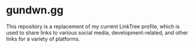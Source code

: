 # gundwn.gg

This repository is a replacement of my current LinkTree profile, which is used to share links to various social media, development-related, and other links for a variety of platforms.
